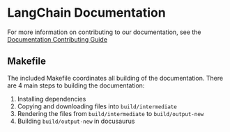# LangChain Documentation

For more information on contributing to our documentation, see the [Documentation Contributing Guide](https://python.langchain.com/docs/contributing/documentation)

## Makefile

The included Makefile coordinates all building of the documentation.
There are 4 main steps to building the documentation:

1. Installing dependencies
2. Copying and downloading files into `build/intermediate`
3. Rendering the files from `build/intermediate` to `build/output-new`
4. Building `build/output-new` in docusaurus

